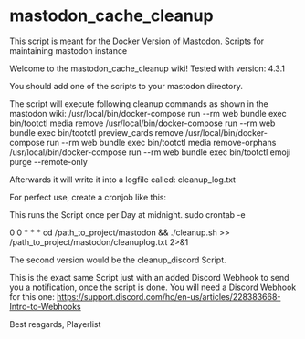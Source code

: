 # mastodon_cache_cleanup

This script is meant for the Docker Version of Mastodon.
Scripts for maintaining mastodon instance


Welcome to the mastodon_cache_cleanup wiki! Tested with version: 4.3.1

You should add one of the scripts to your mastodon directory.

The script will execute following cleanup commands as shown in the mastodon wiki: 
/usr/local/bin/docker-compose run --rm web bundle exec bin/tootctl media remove 
/usr/local/bin/docker-compose run --rm web bundle exec bin/tootctl preview_cards remove
/usr/local/bin/docker-compose run --rm web bundle exec bin/tootctl media remove-orphans
/usr/local/bin/docker-compose run --rm web bundle exec bin/tootctl emoji purge --remote-only

Afterwards it will write it into a logfile called: cleanup_log.txt

For perfect use, create a cronjob like this:

This runs the Script once per Day at midnight. 
sudo crontab -e 

0 0 * * * cd /path_to_project/mastodon && ./cleanup.sh >> /path_to_project/mastodon/cleanuplog.txt 2>&1

The second version would be the cleanup_discord Script.

This is the exact same Script just with an added Discord Webhook to send you a notification, once the script is done. You will need a Discord Webhook for this one: https://support.discord.com/hc/en-us/articles/228383668-Intro-to-Webhooks

Best reagards, Playerlist
